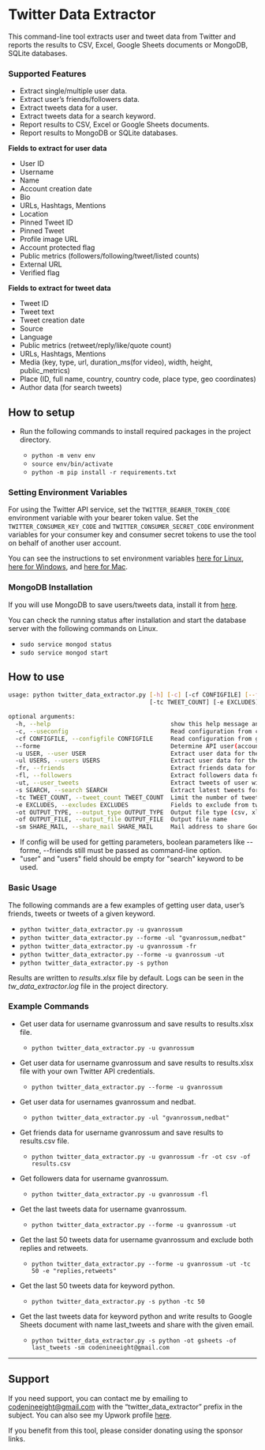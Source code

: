 Twitter Data Extractor
======================

This command-line tool extracts user and tweet data from Twitter and reports the results to CSV, Excel, Google Sheets documents or MongoDB, SQLite databases.

### Supported Features

* Extract single/multiple user data.
* Extract user’s friends/followers data.
* Extract tweets data for a user.
* Extract tweets data for a search keyword.
* Report results to CSV, Excel or Google Sheets documents.
* Report results to MongoDB or SQLite databases.

**Fields to extract for user data**
* User ID
* Username
* Name
* Account creation date
* Bio
* URLs, Hashtags, Mentions
* Location
* Pinned Tweet ID
* Pinned Tweet
* Profile image URL
* Account protected flag
* Public metrics (followers/following/tweet/listed counts)
* External URL
* Verified flag

**Fields to extract for tweet data**
* Tweet ID
* Tweet text
* Tweet creation date
* Source
* Language
* Public metrics (retweet/reply/like/quote count)
* URLs, Hashtags, Mentions
* Media (key, type, url, duration_ms(for video), width, height, public_metrics)
* Place (ID, full name, country, country code, place type, geo coordinates)
* Author data (for search tweets)

## How to setup

* Run the following commands to install required packages in the project directory.

    * `python -m venv env`
    * `source env/bin/activate`
    * `python -m pip install -r requirements.txt`


### Setting Environment Variables

For using the Twitter API service, set the `TWITTER_BEARER_TOKEN_CODE` environment variable with your bearer token value. Set the `TWITTER_CONSUMER_KEY_CODE` and `TWITTER_CONSUMER_SECRET_CODE` environment variables for your consumer key and consumer secret tokens to use the tool on behalf of another user account.

You can see the instructions to set environment variables [here for Linux](https://phoenixnap.com/kb/linux-set-environment-variable), [here for Windows](https://phoenixnap.com/kb/windows-set-environment-variable), and [here for Mac](https://phoenixnap.com/kb/set-environment-variable-mac).

### MongoDB Installation

If you will use MongoDB to save users/tweets data, install it from [here](https://docs.mongodb.com/manual/administration/install-community/).

You can check the running status after installation and start the database server with the following commands on Linux.

* `sudo service mongod status`
* `sudo service mongod start`


## How to use

```sh
usage: python twitter_data_extractor.py [-h] [-c] [-cf CONFIGFILE] [--forme] [-u USER] [-ul USERS] [-fr] [-fl] [-ut] [-s SEARCH]
                                        [-tc TWEET_COUNT] [-e EXCLUDES] [-ot OUTPUT_TYPE] [-of OUTPUT_FILE] [-sm SHARE_MAIL]

optional arguments:
  -h, --help                                  show this help message and exit
  -c, --useconfig                             Read configuration from config.json file
  -cf CONFIGFILE, --configfile CONFIGFILE     Read configuration from given file
  --forme                                     Determine API user(account owner or on behalf of a user)
  -u USER, --user USER                        Extract user data for the given username
  -ul USERS, --users USERS                    Extract user data for the given comma separated usernames
  -fr, --friends                              Extract friends data for the given username
  -fl, --followers                            Extract followers data for the given username
  -ut, --user_tweets                          Extract tweets of user with the given username
  -s SEARCH, --search SEARCH                  Extract latest tweets for the given search keyword
  -tc TWEET_COUNT, --tweet_count TWEET_COUNT  Limit the number of tweets gathered
  -e EXCLUDES, --excludes EXCLUDES            Fields to exclude from tweets queried as comma separated values (replies,retweets)
  -ot OUTPUT_TYPE, --output_type OUTPUT_TYPE  Output file type (csv, xlsx, gsheets, mongodb or sqlite)
  -of OUTPUT_FILE, --output_file OUTPUT_FILE  Output file name
  -sm SHARE_MAIL, --share_mail SHARE_MAIL     Mail address to share Google Sheets document
```

* If config will be used for getting parameters, boolean parameters like --forme, --friends still must be passed as command-line option.
* "user" and "users" field should be empty for "search" keyword to be used.


### Basic Usage

The following commands are a few examples of getting user data, user’s friends, tweets or tweets of a given keyword.

* `python twitter_data_extractor.py -u gvanrossum`
* `python twitter_data_extractor.py --forme -ul "gvanrossum,nedbat"`
* `python twitter_data_extractor.py -u gvanrossum -fr`
* `python twitter_data_extractor.py --forme -u gvanrossum -ut`
* `python twitter_data_extractor.py -s python`

Results are written to *results.xlsx* file by default.
Logs can be seen in the *tw_data_extractor.log* file in the project directory.


### Example Commands

* Get user data for username gvanrossum and save results to results.xlsx file.
    * `python twitter_data_extractor.py -u gvanrossum`

* Get user data for username gvanrossum and save results to results.xlsx file with your own Twitter API credentials.
    * `python twitter_data_extractor.py --forme -u gvanrossum`

* Get user data for usernames gvanrossum and nedbat.
    * `python twitter_data_extractor.py -ul "gvanrossum,nedbat"`

* Get friends data for username gvanrossum and save results to results.csv file.
    * `python twitter_data_extractor.py -u gvanrossum -fr -ot csv -of results.csv`

* Get followers data for username gvanrossum.
    * `python twitter_data_extractor.py -u gvanrossum -fl`

* Get the last tweets data for username gvanrossum.
    * `python twitter_data_extractor.py --forme -u gvanrossum -ut`

* Get the last 50 tweets data for username gvanrossum and exclude both replies and retweets.
    * `python twitter_data_extractor.py --forme -u gvanrossum -ut -tc 50 -e "replies,retweets"`

* Get the last 50 tweets data for keyword python.
    * `python twitter_data_extractor.py -s python -tc 50`

* Get the last tweets data for keyword python and write results to Google Sheets document with name last_tweets and share with the given email.
    * `python twitter_data_extractor.py -s python -ot gsheets -of last_tweets -sm codenineeight@gmail.com`

---

## Support

If you need support, you can contact me by emailing to codenineeight@gmail.com with the “twitter_data_extractor” prefix in the subject. You can also see my Upwork profile [here](https://www.upwork.com/freelancers/~011e3fe44e575092f0).

If you benefit from this tool, please consider donating using the sponsor links.